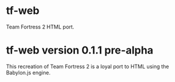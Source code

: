 # tf-web
Team Fortress 2 HTML port.

# tf-web version 0.1.1 pre-alpha

This recreation of Team Fortress 2 is a loyal port to HTML using the Babylon.js engine.